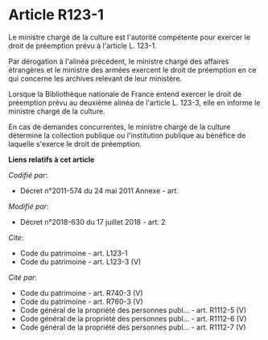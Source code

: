 # Article R123-1

Le ministre chargé de la culture est l'autorité compétente pour exercer le droit de préemption prévu à l'article L. 123-1. 

Par dérogation à l'alinéa précédent, le ministre chargé des affaires étrangères et le ministre des armées exercent le droit
de préemption en ce qui concerne les archives relevant de leur ministère. 

Lorsque la Bibliothèque nationale de France entend exercer le droit de préemption prévu au deuxième alinéa de l'article L.
123-3, elle en informe le ministre chargé de la culture. 

En cas de demandes concurrentes, le ministre chargé de la culture détermine la collection publique ou l'institution publique
au bénéfice de laquelle s'exerce le droit de préemption.

**Liens relatifs à cet article**

_Codifié par_:

  - Décret n°2011-574 du 24 mai 2011 Annexe - art.

_Modifié par_:

  - Décret n°2018-630 du 17 juillet 2018 - art. 2

_Cite_:

  - Code du patrimoine - art. L123-1
  - Code du patrimoine - art. L123-3 (V)

_Cité par_:

  - Code du patrimoine - art. R740-3 (V)
  - Code du patrimoine - art. R760-3 (V)
  - Code général de la propriété des personnes publ... - art. R1112-5 (V)
  - Code général de la propriété des personnes publ... - art. R1112-6 (V)
  - Code général de la propriété des personnes publ... - art. R1112-7 (V)
